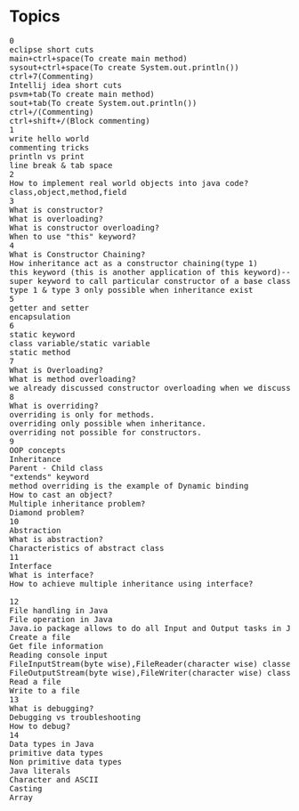 # Topics
<pre>
0
eclipse short cuts
main+ctrl+space(To create main method)
sysout+ctrl+space(To create System.out.println())
ctrl+7(Commenting)
Intellij idea short cuts
psvm+tab(To create main method)
sout+tab(To create System.out.println())
ctrl+/(Commenting)
ctrl+shift+/(Block commenting)
1
write hello world
commenting tricks
println vs print
line break & tab space
2
How to implement real world objects into java code?
class,object,method,field
3
What is constructor?
What is overloading?
What is constructor overloading?
When to use "this" keyword?
4
What is Constructor Chaining?
How inheritance act as a constructor chaining(type 1)
this keyword (this is another application of this keyword)--(type 2)
super keyword to call particular constructor of a base class--(type 3)
type 1 & type 3 only possible when inheritance exist
5
getter and setter
encapsulation
6
static keyword
class variable/static variable
static method
7
What is Overloading?
What is method overloading?
we already discussed constructor overloading when we discussed constructors
8
What is overriding?
overriding is only for methods.
overriding only possible when inheritance.
overriding not possible for constructors.
9
OOP concepts
Inheritance
Parent - Child class
"extends" keyword
method overriding is the example of Dynamic binding
How to cast an object?
Multiple inheritance problem?
Diamond problem?
10
Abstraction
What is abstraction?
Characteristics of abstract class
11
Interface
What is interface?
How to achieve multiple inheritance using interface?

12
File handling in Java
File operation in Java
Java.io package allows to do all Input and Output tasks in Java.
Create a file
Get file information
Reading console input
FileInputStream(byte wise),FileReader(character wise) classes to read a file
FileOutputStream(byte wise),FileWriter(character wise) classes to write in a file
Read a file
Write to a file
13
What is debugging?
Debugging vs troubleshooting
How to debug?
14
Data types in Java
primitive data types
Non primitive data types
Java literals
Character and ASCII
Casting 
Array
</pre>

